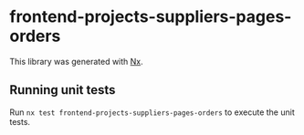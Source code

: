 # frontend-projects-suppliers-pages-orders

This library was generated with [Nx](https://nx.dev).

## Running unit tests

Run `nx test frontend-projects-suppliers-pages-orders` to execute the unit tests.
